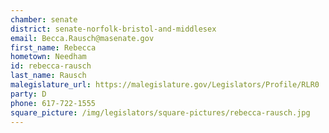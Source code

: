 ```yaml
---
chamber: senate
district: senate-norfolk-bristol-and-middlesex
email: Becca.Rausch@masenate.gov
first_name: Rebecca
hometown: Needham
id: rebecca-rausch
last_name: Rausch
malegislature_url: https://malegislature.gov/Legislators/Profile/RLR0
party: D
phone: 617-722-1555
square_picture: /img/legislators/square-pictures/rebecca-rausch.jpg
---
```

